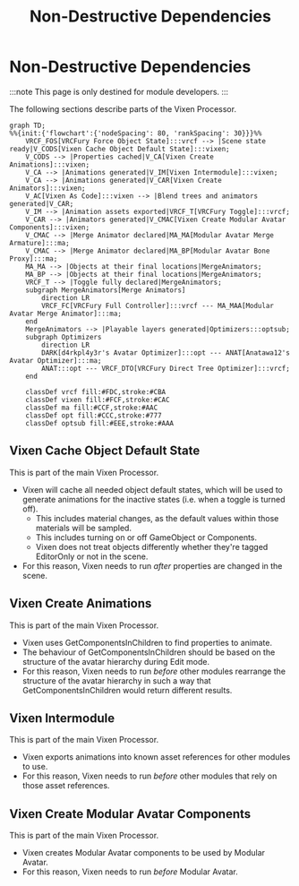 ﻿---
title: Non-Destructive Dependencies
---

# Non-Destructive Dependencies

:::note
This page is only destined for module developers.
:::

The following sections describe parts of the Vixen Processor.

```mermaid
graph TD;
%%{init:{'flowchart':{'nodeSpacing': 80, 'rankSpacing': 30}}}%%
    VRCF_FOS[VRCFury Force Object State]:::vrcf --> |Scene state ready|V_CODS[Vixen Cache Object Default State]:::vixen;
    V_CODS --> |Properties cached|V_CA[Vixen Create Animations]:::vixen;
    V_CA --> |Animations generated|V_IM[Vixen Intermodule]:::vixen;
    V_CA --> |Animations generated|V_CAR[Vixen Create Animators]:::vixen;
    V_AC[Vixen As Code]:::vixen --> |Blend trees and animators generated|V_CAR;
    V_IM --> |Animation assets exported|VRCF_T[VRCFury Toggle]:::vrcf;
    V_CAR --> |Animators generated|V_CMAC[Vixen Create Modular Avatar Components]:::vixen;
    V_CMAC --> |Merge Animator declared|MA_MA[Modular Avatar Merge Armature]:::ma;
    V_CMAC --> |Merge Animator declared|MA_BP[Modular Avatar Bone Proxy]:::ma;
    MA_MA --> |Objects at their final locations|MergeAnimators;
    MA_BP --> |Objects at their final locations|MergeAnimators;
    VRCF_T --> |Toggle fully declared|MergeAnimators;
    subgraph MergeAnimators[Merge Animators]
        direction LR
        VRCF_FC[VRCFury Full Controller]:::vrcf --- MA_MAA[Modular Avatar Merge Animator]:::ma;
    end
    MergeAnimators --> |Playable layers generated|Optimizers:::optsub;
    subgraph Optimizers
        direction LR
        DARK[d4rkpl4y3r's Avatar Optimizer]:::opt --- ANAT[Anatawa12's Avatar Optimizer]:::ma;
        ANAT:::opt --- VRCF_DTO[VRCFury Direct Tree Optimizer]:::vrcf;
    end
    
    classDef vrcf fill:#FDC,stroke:#CBA
    classDef vixen fill:#FCF,stroke:#CAC
    classDef ma fill:#CCF,stroke:#AAC
    classDef opt fill:#CCC,stroke:#777
    classDef optsub fill:#EEE,stroke:#AAA
```

## Vixen Cache Object Default State

This is part of the main Vixen Processor.

- Vixen will cache all needed object default states, which will be used to generate animations for the inactive states (i.e. when a toggle is turned off).
    - This includes material changes, as the default values within those materials will be sampled.
    - This includes turning on or off GameObject or Components.
    - Vixen does not treat objects differently whether they're tagged EditorOnly or not in the scene.
- For this reason, Vixen needs to run *after* properties are changed in the scene.

## Vixen Create Animations

This is part of the main Vixen Processor.

- Vixen uses GetComponentsInChildren to find properties to animate.
- The behaviour of GetComponentsInChildren should be based on the structure of the avatar hierarchy during Edit mode. 
- For this reason, Vixen needs to run *before* other modules rearrange the structure of the avatar hierarchy in such a way that GetComponentsInChildren would return different results.

## Vixen Intermodule

This is part of the main Vixen Processor.

- Vixen exports animations into known asset references for other modules to use.
- For this reason, Vixen needs to run *before* other modules that rely on those asset references.

## Vixen Create Modular Avatar Components

This is part of the main Vixen Processor.

- Vixen creates Modular Avatar components to be used by Modular Avatar.
- For this reason, Vixen needs to run *before* Modular Avatar.